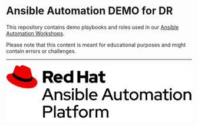 # Ansible Automation DEMO for DR

This repository contains demo playbooks and roles used in our [Ansible Automation Workshops](https://github.com/ansible/workshops/).

Please note that this content is meant for educational purposes and might contain errors or challenges.

----
![Red Hat Ansible Automation](images/logo-rh-ansible-automation.png)
